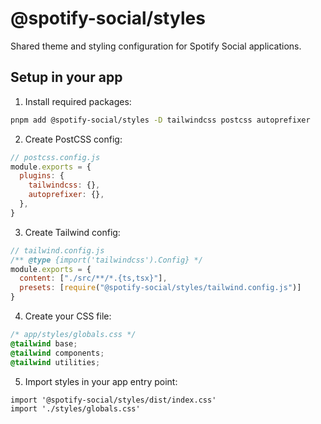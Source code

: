 # @spotify-social/styles

Shared theme and styling configuration for Spotify Social applications.

## Setup in your app

1. Install required packages:

```bash
pnpm add @spotify-social/styles -D tailwindcss postcss autoprefixer
```

2. Create PostCSS config:

```js
// postcss.config.js
module.exports = {
  plugins: {
    tailwindcss: {},
    autoprefixer: {},
  },
}
```

3. Create Tailwind config:

```js
// tailwind.config.js
/** @type {import('tailwindcss').Config} */
module.exports = {
  content: ["./src/**/*.{ts,tsx}"],
  presets: [require("@spotify-social/styles/tailwind.config.js")]
}
```

4. Create your CSS file:

```css
/* app/styles/globals.css */
@tailwind base;
@tailwind components;
@tailwind utilities;
```

5. Import styles in your app entry point:

```tsx
import '@spotify-social/styles/dist/index.css'
import './styles/globals.css'
```
